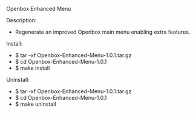 Openbox Enhanced Menu

Description:
- Regenerate an improved Openbox main menu enabling extra features.

Install:
- $ tar -xf Openbox-Enhanced-Menu-1.0.1.tar.gz
- $ cd Openbox-Enhanced-Menu-1.0.1
- $ make install

Uninstall:
- $ tar -xf Openbox-Enhanced-Menu-1.0.1.tar.gz
- $ cd Openbox-Enhanced-Menu-1.0.1
- $ make uninstall
